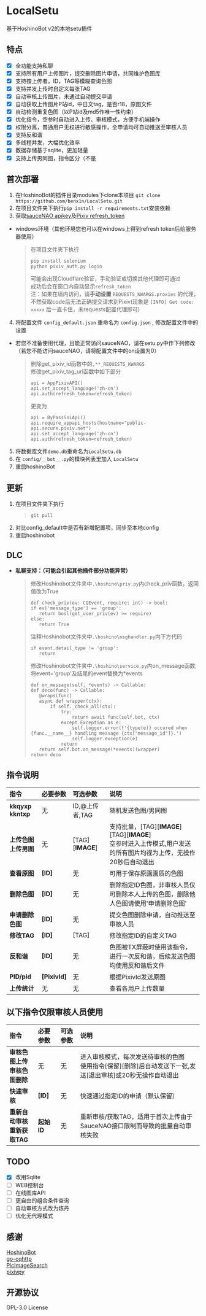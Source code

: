 # LocalSetu

基于HoshinoBot v2的本地setu插件

## 特点

- [x] 全功能支持私聊
- [x] 支持所有用户上传图片，提交删除图片申请，共同维护色图库
- [x] 支持按上传者，ID，TAG等模糊查询色图
- [x] 支持并发上传时自定义每张TAG
- [x] 自动审核上传图片，未通过自动提交申请
- [x] 自动获取上传图片P站id，中日文tag，是否r18，原图文件
- [x] 自动检测重复色图（以P站id及md5作唯一性约束）
- [x] 优化指令，空参时自动进入上传、审核模式，方便手机端操作
- [x] 权限分离，普通用户无权进行敏感操作，全申请均可自动推送至审核人员
- [x] 支持反和谐
- [x] 多线程并发，大幅优化效率
- [x] 数据存储基于sqlite，更加轻量
- [x] 支持上传男同图，指令区分（不是

## 首次部署

1. 在HoshinoBot的插件目录modules下clone本项目 `git clone https://github.com/benx1n/LocalSetu.git`
2. 在项目文件夹下执行`pip install -r requirements.txt`安装依赖
3. 获取[sauceNAO apikey](https://saucenao.com/)及[Pixiv refresh_token](https://gist.github.com/upbit/6edda27cb1644e94183291109b8a5fde)
*   windows环境（其他环境您也可以在windows上得到refresh token后给服务器使用）
    >在项目文件夹下执行
    >```
    >pip install selenium
    >python pixiv_auth.py login
    >```
    >可能会出现Cloudflare验证，手动验证或切换其他代理即可通过<br>
    >成功后会在窗口内自动显示`refresh_token`<br>
    >注：如果在墙内访问，请**手动设置** `REQUESTS_KWARGS.proxies` 的代理，不然获取code后无法正确提交请求到Pixiv(现象是 `[INFO] Get code: xxxxx` 后一直卡住，未requests配置代理即可)


4. 将配置文件 `config_default.json` 重命名为 `config.json` , 修改配置文件中的设置<br>
*   若您不准备使用代理，且能正常访问sauceNAO，请在setu.py中作下列修改（若您不能访问sauceNAO，请将配置文件中的on设置为0）
    >删除get_pixiv_id函数中的`,**_REQUESTS_KWARGS`<br>
    >修改get_pixiv_tag_url函数中如下部分
    >```        
    >api = AppPixivAPI()
    >api.set_accept_language('zh-cn')
    >api.auth(refresh_token=refresh_token)
    >```
    >更变为
    >```        
    >api = ByPassSniApi()
    >api.require_appapi_hosts(hostname="public-api.secure.pixiv.net")
    >api.set_accept_language('zh-cn')
    >api.auth(refresh_token=refresh_token)
    >```
5. 将数据库文件`demo.db`重命名为`LocalSetu.db`
5. 在 `config/__bot__.py`的模块列表里加入 `LocalSetu`
6. 重启hoshinoBot

## 更新

1. 在项目文件夹下执行
    >```
    >git pull
    >```
2. 对比config_default中是否有新增配置项，同步至本地config
3. 重启hoshinobot

## DLC

- **私聊支持：（可能会引起其他插件部分功能异常）<br>**
    >修改Hoshinobot文件夹中`.\hoshino\priv.py`内check_priv函数，返回值改为True<br>
    >```
    >def check_priv(ev: CQEvent, require: int) -> bool:
    >if ev['message_type'] == 'group':
    >    return bool(get_user_priv(ev) >= require)
    >else:
    >    return True
    >```
    >注释Hoshinobot文件夹中`.\hoshino\msghandler.py`内下方代码<br>
    >```
    >if event.detail_type != 'group':
    >    return
    >```
    >修改Hoshinobot文件夹中`.\hoshino\service.py`内on_message函数,将event='group'及结尾的event替换为*events<br>
    >```
    >def on_message(self, *events) -> Callable:
    >def deco(func) -> Callable:
    >    @wraps(func)
    >    async def wrapper(ctx):
    >        if self._check_all(ctx):
    >            try:
    >                return await func(self.bot, ctx)
    >            except Exception as e:
    >                self.logger.error(f'{type(e)} occured when {func.__name__} handling message {ctx["message_id"]}.')
    >                self.logger.exception(e)
    >            return
    >    return self.bot.on_message(*events)(wrapper)
    >return deco
    >```
## 指令说明
|  指令   | 必要参数  |可选参数|说明|
|  :----  | :----  | :---- |:----|
| **kkqyxp<br>kkntxp**|无| ID,@上传者,TAG |随机发送色图/男同图|
| **上传色图<br>上传男图** | 无 |[TAG][**IMAGE**]|支持批量，[TAG][**IMAGE**][TAG][**IMAGE**]<br>空参时进入上传模式,用户发送的所有图片均视为上传，无操作20秒后自动退出|
|**查看原图**|**[ID]**|无|可用于保存原画画质的色图|
|**删除色图**|**[ID]**|无|删除指定ID色图，非审核人员仅可删除本人上传的色图，删除他人色图请使用'申请删除色图'|
|**申请删除色图**|**[ID]**|无|提交色图删除申请，自动推送至审核人员|
|**修改TAG**|**[ID]**|[TAG]|修改指定ID的自定义TAG|
|**反和谐**|**[ID]**|无|色图被TX屏蔽时使用该指令，进行一次反和谐，后续发送色图均使用反和谐后文件|
|**PID/pid**|**[PixivId]**|无|根据PixivId发送原图|
|**上传统计**|无|无|查看各用户上传数量|

## 以下指令仅限审核人员使用

|  指令   | 必要参数  |可选参数|说明|
|  :----  | :----  | :---- |:----|
|**审核色图上传<br>审核色图删除**|无|无|进入审核模式，每次发送待审核的色图<br>使用指令[保留][删除]后自动发送下一张,发送[退出审核]或20秒无操作自动退出|
|**快速审核**|**[ID]**|无|快速通过指定ID的申请（默认保留）|
|**重新自动审核<br>重新获取TAG**|**起始ID**|无|重新审核/获取TAG，适用于首次上传由于SauceNAO接口限制而导致的批量自动审核失败|

## TODO

- [x] 改用Sqlite
- [ ] WEB控制台
- [ ] 在线图库API
- [ ] 更自由的组合条件查询
- [ ] 自动审核方式改为炼丹
- [ ] 优化无代理模式

## 感谢

[HoshinoBot](https://github.com/Ice-Cirno/HoshinoBot)<br>
[go-cqhttp](https://github.com/Mrs4s/go-cqhttp)<br>
[PicImageSearch](https://github.com/kitUIN/PicImageSearch)<br>
[pixivpy](https://github.com/upbit/pixivpy)<br>

## 开源协议

GPL-3.0 License
